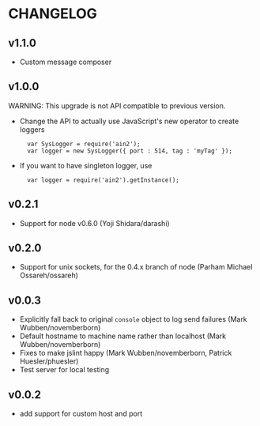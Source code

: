 # CHANGELOG

## v1.1.0

* Custom message composer

## v1.0.0

WARNING: This upgrade is not API compatible to previous version.

* Change the API to actually use JavaScript's new operator to create loggers

		var SysLogger = require('ain2');
		var logger = new SysLogger({ port : 514, tag : 'myTag' });

* If you want to have singleton logger, use 
    
		var logger = require('ain2').getInstance();

## v0.2.1

* Support for node v0.6.0 (Yoji Shidara/darashi)

## v0.2.0

* Support for unix sockets, for the 0.4.x branch of node (Parham Michael
  Ossareh/ossareh)

## v0.0.3

* Explicitly fall back to original `console` object to log send failures (Mark Wubben/novemberborn)
* Default hostname to machine name rather than localhost (Mark Wubben/novemberborn)
* Fixes to make jslint happy (Mark Wubben/novemberborn, Patrick
  Huesler/phuesler)
* Test server for local testing

## v0.0.2

* add support for custom host and port
